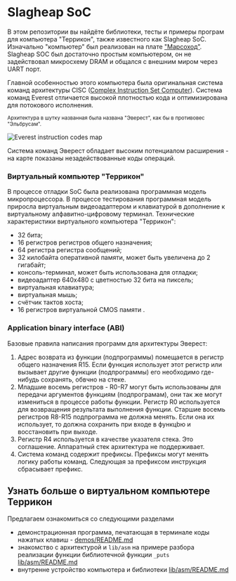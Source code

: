 # Slagheap SoC

В этом репозитории вы найдёте библиотеки, тесты и примеры програм для компьютера "Террикон", также известного как Slagheap SoC. Изначально "компьютер" был реализован на плате ["Марсоход"](https://marsohod.org/). Slagheap SOC был достаточно простым компьютером, он не задействовал микросхему DRAM и общался с внешним миром через UART порт. 

Главной особенностью этого компьютера была оригинальная система команд архитектуры CISC ([Complex Instruction Set Computer](https://habr.com/ru/companies/selectel/articles/542074/)).
Система команд Everest отличается высокой плотностью кода и оптимизирована для потокового исполнения.

<sup>Архитектура в шутку названная была названа "Эверест", как бы в противовес "Эльбрусам". </sup>

![Everest instruction codes map](https://everest.l4os.ru/wp-content/uploads/2015/02/MAP_EVER_1_1.png)

Система команд Эверест обладает высоким потенциалом расширения - на карте показаны незадействованные коды операций.

### Виртуальный компьютер "Террикон"

В процессе отладки SoC была реализована программная модель микропроцессора. В процессе тестирования программная модель приросла виртуальным видеоадаптером и клавиатурой в дополнение к виртуальному алфавитно-цифровому терминал. Технические характеристики виртуального компьютера "Террикон": 
- 32 бита;
- 16 регистров регистров общего назначения;
- 64 регистра  регистра сообщений;
- 32 килобайта оперативной памяти, может быть увеличена до 2 гигабайт;
- консоль-терминал, может быть использована для отладки;
- видеоадаптер 640х480 с цветностью 32 бита на пиксель;
- виртуальная клавиатура;
- виртуальная мышь;
- счётчик тактов хоста;
- 16 регистров виртуальной CMOS памяти .

<!-- позиционно независимый код который не привязанн к конкретным адресам -->

### Application binary interface (ABI)

Базовые правила написания программ для архитектуры Эверест: 
1. Адрес возврата из функции (подпрограммы) помещается в регистр общего назначения R15. Если функция использует этот регистр или вызывает другие функции (подпрограммы) его необходимо где-нибудь сохранять, обвчно на стеке.
2. Младшие восемь регистров - R0-R7 могут быть использованы для передачи аргументов функциям (подпрограмам), они так же могут измениться в процессе работы функции. Регистр R0 используется для возвращения результата выполнения функции. Старшие восемь регистров R8-R15 подпрограмма не должна менять. Если она их использует, то должна сохранить при входе в функцbю и восстановить при выходе.
3. Регистр R4 используется в качестве указателя стека. Это соглашение. Аппаратный стек архитектура не поддерживает.
4. Система команд содержит префиксы. Префиксы могут менять логику работы команд. Следующая за префиксом инструкция сбрасывает префикс.

## Узнать больше о виртуальном компьютере Террикон

Предлагаем ознакомиться со следующими разделами 
- демонстрационная программа, печатающая в терминале коды нажатых клавиш - [demos/README.md](demos/README.md)
- знакомство с архитектурой и ```lib/asm``` на примере разбора реализации функции библиотечной функции ```_puts``` [lib/asm/README.md](README.md)
- внутренне устройство компьютера и библиотеки [lib/asm/README.md](README.md)




   
